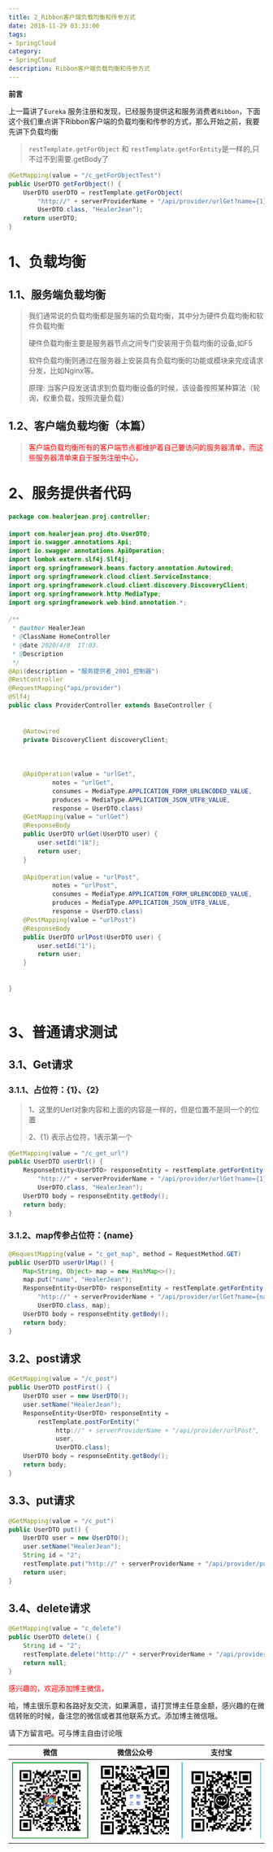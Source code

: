 ```yaml
---
title: 2_Ribbon客户端负载均衡和传参方式
date: 2018-11-29 03:33:00
tags: 
- SpringCloud
category: 
- SpringCloud
description: Ribbon客户端负载均衡和传参方式
---
```




**前言**    

上一篇讲了`Eureka` 服务注册和发现，已经服务提供这和服务消费者`Ribbon`，下面这个我们重点讲下Ribbon客户端的负载均衡和传参的方式，那么开始之前，我要先讲下负载均衡    



> `restTemplate.getForObject` 和 `restTemplate.getForEntity`是一样的,只不过不到需要.getBody了

```java
@GetMapping(value = "/c_getForObjectTest")
public UserDTO getForObject() {
    UserDTO userDTO = restTemplate.getForObject(
        "http://" + serverProviderName + "/api/provider/urlGet?name={1}", 
        UserDTO.class, "HealerJean");
    return userDTO;
}
```



# 1、负载均衡

## 1.1、服务端负载均衡

> 我们通常说的负载均衡都是服务端的负载均衡，其中分为硬件负载均衡和软件负载均衡      
>
> 硬件负载均衡主要是服务器节点之间专门安装用于负载均衡的设备,如F5     
>
> 软件负载均衡则通过在服务器上安装具有负载均衡的功能或模块来完成请求分发，比如Nginx等。       
>
> 原理: 当客户段发送请求到负载均衡设备的时候，该设备按照某种算法（轮询，权重负载，按照流量负载）



## 1.2、客户端负载均衡（本篇）

> ​    <font  color="red" >  客户端负载均衡所有的客户端节点都维护着自己要访问的服务器清单，而这些服务器清单来自于服务注册中心，</font>     







# 2、服务提供者代码  

```java
package com.healerjean.proj.controller;

import com.healerjean.proj.dto.UserDTO;
import io.swagger.annotations.Api;
import io.swagger.annotations.ApiOperation;
import lombok.extern.slf4j.Slf4j;
import org.springframework.beans.factory.annotation.Autowired;
import org.springframework.cloud.client.ServiceInstance;
import org.springframework.cloud.client.discovery.DiscoveryClient;
import org.springframework.http.MediaType;
import org.springframework.web.bind.annotation.*;

/**
 * @author HealerJean
 * @ClassName HomeController
 * @date 2020/4/8  17:03.
 * @Description
 */
@Api(description = "服务提供者_2001_控制器")
@RestController
@RequestMapping("api/provider")
@Slf4j
public class ProviderController extends BaseController {


    @Autowired
    private DiscoveryClient discoveryClient;



    @ApiOperation(value = "urlGet",
            notes = "urlGet",
            consumes = MediaType.APPLICATION_FORM_URLENCODED_VALUE,
            produces = MediaType.APPLICATION_JSON_UTF8_VALUE,
            response = UserDTO.class)
    @GetMapping(value = "urlGet")
    @ResponseBody
    public UserDTO urlGet(UserDTO user) {
        user.setId("18");
        return user;
    }

    @ApiOperation(value = "urlPost",
            notes = "urlPost",
            consumes = MediaType.APPLICATION_FORM_URLENCODED_VALUE,
            produces = MediaType.APPLICATION_JSON_UTF8_VALUE,
            response = UserDTO.class)
    @PostMapping(value = "urlPost")
    @ResponseBody
    public UserDTO urlPost(UserDTO user) {
        user.setId("1");
        return user;
    }


}



```







# 3、普通请求测试  



## 3.1、Get请求

### 3.1.1、占位符：{1}、{2}

> 1、这里的Uerl对象内容和上面的内容是一样的，但是位置不是同一个的位置    
>
> 2、{1} 表示占位符，1表示第一个     

```java
@GetMapping(value = "/c_get_url")
public UserDTO userUrl() {
    ResponseEntity<UserDTO> responseEntity = restTemplate.getForEntity(
        "http://" + serverProviderName + "/api/provider/urlGet?name={1}",
        UserDTO.class, "HealerJean");
    UserDTO body = responseEntity.getBody();
    return body;
}

```



### 3.1.2、map传参占位符：{name}


```java
@RequestMapping(value = "c_get_map", method = RequestMethod.GET)
public UserDTO userUrlMap() {
    Map<String, Object> map = new HashMap<>();
    map.put("name", "HealerJean");
    ResponseEntity<UserDTO> responseEntity = restTemplate.getForEntity(
        "http://" + serverProviderName + "/api/provider/urlGet?name={name}", 
        UserDTO.class, map);
    UserDTO body = responseEntity.getBody();
    return body;
}
```





## 3.2、post请求




```java
@GetMapping(value = "/c_post")
public UserDTO postFirst() {
    UserDTO user = new UserDTO();
    user.setName("HealerJean");
    ResponseEntity<UserDTO> responseEntity =
        restTemplate.postForEntity("
             http://" + serverProviderName + "/api/provider/urlPost", 
             user, 
             UserDTO.class);
    UserDTO body = responseEntity.getBody();
    return body;
}

```



## 3.3、put请求

```java
@GetMapping(value = "/c_put")
public UserDTO put() {
    UserDTO user = new UserDTO();
    user.setName("HealerJean");
    String id = "2";
    restTemplate.put("http://" + serverProviderName + "/api/provider/put/{1}", user, id);
    return user;
}

```


## 3.4、delete请求



```java
@GetMapping(value = "c_delete")
public UserDTO delete() {
    String id = "2";
    restTemplate.delete("http://" + serverProviderName + "/api/provider/delete/{1}", id);
    return null;
}
```


















<font color="red"> 感兴趣的，欢迎添加博主微信， </font>     

哈，博主很乐意和各路好友交流，如果满意，请打赏博主任意金额，感兴趣的在微信转账的时候，备注您的微信或者其他联系方式。添加博主微信哦。     

请下方留言吧。可与博主自由讨论哦

|微信 | 微信公众号|支付宝|
|:-------:|:-------:|:------:|
| ![微信](https://raw.githubusercontent.com/HealerJean/HealerJean.github.io/master/assets/img/tctip/weixin.jpg)|![微信公众号](https://raw.githubusercontent.com/HealerJean/HealerJean.github.io/master/assets/img/my/qrcode_for_gh_a23c07a2da9e_258.jpg)|![支付宝](https://raw.githubusercontent.com/HealerJean/HealerJean.github.io/master/assets/img/tctip/alpay.jpg) |




<!-- Gitalk 评论 start  -->

<link rel="stylesheet" href="https://unpkg.com/gitalk/dist/gitalk.css">
<script src="https://unpkg.com/gitalk@latest/dist/gitalk.min.js"></script> 
<div id="gitalk-container"></div>    
 <script type="text/javascript">
    var gitalk = new Gitalk({
		clientID: `1d164cd85549874d0e3a`,
		clientSecret: `527c3d223d1e6608953e835b547061037d140355`,
		repo: `HealerJean.github.io`,
		owner: 'HealerJean',
		admin: ['HealerJean'],
		id: 'IAlTpUrRHYmkG7cf',
    });
    gitalk.render('gitalk-container');
</script> 

<!-- Gitalk end -->

